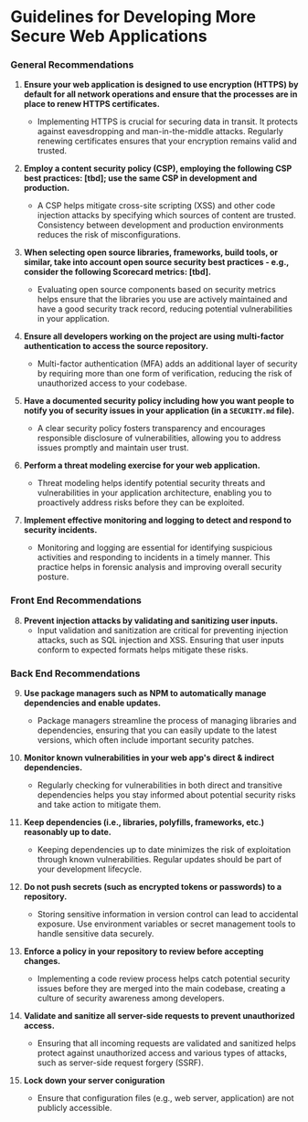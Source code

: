 # Guidelines for Developing More Secure Web Applications

### General Recommendations

1. **Ensure your web application is designed to use encryption (HTTPS) by default for all network operations and ensure that the processes are in place to renew HTTPS certificates.**
   - Implementing HTTPS is crucial for securing data in transit. It protects against eavesdropping and man-in-the-middle attacks. Regularly renewing certificates ensures that your encryption remains valid and trusted.

2. **Employ a content security policy (CSP), employing the following CSP best practices: [tbd]; use the same CSP in development and production.**
   - A CSP helps mitigate cross-site scripting (XSS) and other code injection attacks by specifying which sources of content are trusted. Consistency between development and production environments reduces the risk of misconfigurations.

3. **When selecting open source libraries, frameworks, build tools, or similar, take into account open source security best practices - e.g., consider the following Scorecard metrics: [tbd].**
   - Evaluating open source components based on security metrics helps ensure that the libraries you use are actively maintained and have a good security track record, reducing potential vulnerabilities in your application.

4. **Ensure all developers working on the project are using multi-factor authentication to access the source repository.**
   - Multi-factor authentication (MFA) adds an additional layer of security by requiring more than one form of verification, reducing the risk of unauthorized access to your codebase.

5. **Have a documented security policy including how you want people to notify you of security issues in your application (in a `SECURITY.md` file).**
   - A clear security policy fosters transparency and encourages responsible disclosure of vulnerabilities, allowing you to address issues promptly and maintain user trust.

6. **Perform a threat modeling exercise for your web application.**
   - Threat modeling helps identify potential security threats and vulnerabilities in your application architecture, enabling you to proactively address risks before they can be exploited.

7. **Implement effective monitoring and logging to detect and respond to security incidents.**
   - Monitoring and logging are essential for identifying suspicious activities and responding to incidents in a timely manner. This practice helps in forensic analysis and improving overall security posture.

### Front End Recommendations

8. **Prevent injection attacks by validating and sanitizing user inputs.**
   - Input validation and sanitization are critical for preventing injection attacks, such as SQL injection and XSS. Ensuring that user inputs conform to expected formats helps mitigate these risks.

### Back End Recommendations

9. **Use package managers such as NPM to automatically manage dependencies and enable updates.**
   - Package managers streamline the process of managing libraries and dependencies, ensuring that you can easily update to the latest versions, which often include important security patches.

10. **Monitor known vulnerabilities in your web app's direct & indirect dependencies.**
    - Regularly checking for vulnerabilities in both direct and transitive dependencies helps you stay informed about potential security risks and take action to mitigate them.

11. **Keep dependencies (i.e., libraries, polyfills, frameworks, etc.) reasonably up to date.**
    - Keeping dependencies up to date minimizes the risk of exploitation through known vulnerabilities. Regular updates should be part of your development lifecycle.

12. **Do not push secrets (such as encrypted tokens or passwords) to a repository.**
    - Storing sensitive information in version control can lead to accidental exposure. Use environment variables or secret management tools to handle sensitive data securely.

13. **Enforce a policy in your repository to review before accepting changes.**
    - Implementing a code review process helps catch potential security issues before they are merged into the main codebase, creating a culture of security awareness among developers.

14. **Validate and sanitize all server-side requests to prevent unauthorized access.**
    - Ensuring that all incoming requests are validated and sanitized helps protect against unauthorized access and various types of attacks, such as server-side request forgery (SSRF).

15. **Lock down your server coniguration**
    - Ensure that configuration files (e.g., web server, application) are not publicly accessible.
